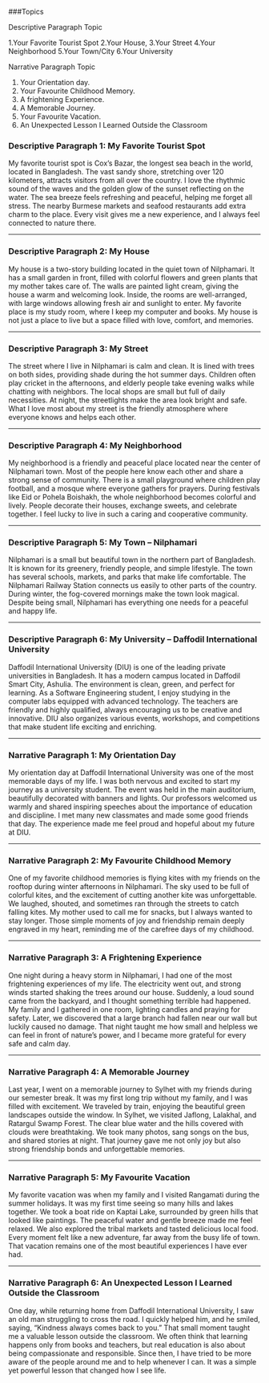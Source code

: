 ###Topics

Descriptive Paragraph Topic 

1.Your Favorite Tourist Spot
2.Your House,
3.Your Street
4.Your Neighborhood
5.Your Town/City
6.Your University



 Narrative Paragraph Topic 

1. Your Orientation day.
2. Your Favourite Childhood Memory.
3. A frightening Experience. 
4. A Memorable Journey.
5. Your Favourite Vacation.
6. An Unexpected Lesson I Learned Outside the Classroom

### **Descriptive Paragraph 1: My Favorite Tourist Spot**

My favorite tourist spot is Cox’s Bazar, the longest sea beach in the world, located in Bangladesh. The vast sandy shore, stretching over 120 kilometers, attracts visitors from all over the country. I love the rhythmic sound of the waves and the golden glow of the sunset reflecting on the water. The sea breeze feels refreshing and peaceful, helping me forget all stress. The nearby Burmese markets and seafood restaurants add extra charm to the place. Every visit gives me a new experience, and I always feel connected to nature there.

---

### **Descriptive Paragraph 2: My House**

My house is a two-story building located in the quiet town of Nilphamari. It has a small garden in front, filled with colorful flowers and green plants that my mother takes care of. The walls are painted light cream, giving the house a warm and welcoming look. Inside, the rooms are well-arranged, with large windows allowing fresh air and sunlight to enter. My favorite place is my study room, where I keep my computer and books. My house is not just a place to live but a space filled with love, comfort, and memories.

---

### **Descriptive Paragraph 3: My Street**

The street where I live in Nilphamari is calm and clean. It is lined with trees on both sides, providing shade during the hot summer days. Children often play cricket in the afternoons, and elderly people take evening walks while chatting with neighbors. The local shops are small but full of daily necessities. At night, the streetlights make the area look bright and safe. What I love most about my street is the friendly atmosphere where everyone knows and helps each other.

---

### **Descriptive Paragraph 4: My Neighborhood**

My neighborhood is a friendly and peaceful place located near the center of Nilphamari town. Most of the people here know each other and share a strong sense of community. There is a small playground where children play football, and a mosque where everyone gathers for prayers. During festivals like Eid or Pohela Boishakh, the whole neighborhood becomes colorful and lively. People decorate their houses, exchange sweets, and celebrate together. I feel lucky to live in such a caring and cooperative community.

---

### **Descriptive Paragraph 5: My Town – Nilphamari**

Nilphamari is a small but beautiful town in the northern part of Bangladesh. It is known for its greenery, friendly people, and simple lifestyle. The town has several schools, markets, and parks that make life comfortable. The Nilphamari Railway Station connects us easily to other parts of the country. During winter, the fog-covered mornings make the town look magical. Despite being small, Nilphamari has everything one needs for a peaceful and happy life.

---

### **Descriptive Paragraph 6: My University – Daffodil International University**

Daffodil International University (DIU) is one of the leading private universities in Bangladesh. It has a modern campus located in Daffodil Smart City, Ashulia. The environment is clean, green, and perfect for learning. As a Software Engineering student, I enjoy studying in the computer labs equipped with advanced technology. The teachers are friendly and highly qualified, always encouraging us to be creative and innovative. DIU also organizes various events, workshops, and competitions that make student life exciting and enriching.

---

### **Narrative Paragraph 1: My Orientation Day**

My orientation day at Daffodil International University was one of the most memorable days of my life. I was both nervous and excited to start my journey as a university student. The event was held in the main auditorium, beautifully decorated with banners and lights. Our professors welcomed us warmly and shared inspiring speeches about the importance of education and discipline. I met many new classmates and made some good friends that day. The experience made me feel proud and hopeful about my future at DIU.

---

### **Narrative Paragraph 2: My Favourite Childhood Memory**

One of my favorite childhood memories is flying kites with my friends on the rooftop during winter afternoons in Nilphamari. The sky used to be full of colorful kites, and the excitement of cutting another kite was unforgettable. We laughed, shouted, and sometimes ran through the streets to catch falling kites. My mother used to call me for snacks, but I always wanted to stay longer. Those simple moments of joy and friendship remain deeply engraved in my heart, reminding me of the carefree days of my childhood.

---

### **Narrative Paragraph 3: A Frightening Experience**

One night during a heavy storm in Nilphamari, I had one of the most frightening experiences of my life. The electricity went out, and strong winds started shaking the trees around our house. Suddenly, a loud sound came from the backyard, and I thought something terrible had happened. My family and I gathered in one room, lighting candles and praying for safety. Later, we discovered that a large branch had fallen near our wall but luckily caused no damage. That night taught me how small and helpless we can feel in front of nature’s power, and I became more grateful for every safe and calm day.

---

### **Narrative Paragraph 4: A Memorable Journey**

Last year, I went on a memorable journey to Sylhet with my friends during our semester break. It was my first long trip without my family, and I was filled with excitement. We traveled by train, enjoying the beautiful green landscapes outside the window. In Sylhet, we visited Jaflong, Lalakhal, and Ratargul Swamp Forest. The clear blue water and the hills covered with clouds were breathtaking. We took many photos, sang songs on the bus, and shared stories at night. That journey gave me not only joy but also strong friendship bonds and unforgettable memories.

---

### **Narrative Paragraph 5: My Favourite Vacation**

My favorite vacation was when my family and I visited Rangamati during the summer holidays. It was my first time seeing so many hills and lakes together. We took a boat ride on Kaptai Lake, surrounded by green hills that looked like paintings. The peaceful water and gentle breeze made me feel relaxed. We also explored the tribal markets and tasted delicious local food. Every moment felt like a new adventure, far away from the busy life of town. That vacation remains one of the most beautiful experiences I have ever had.

---

### **Narrative Paragraph 6: An Unexpected Lesson I Learned Outside the Classroom**

One day, while returning home from Daffodil International University, I saw an old man struggling to cross the road. I quickly helped him, and he smiled, saying, “Kindness always comes back to you.” That small moment taught me a valuable lesson outside the classroom. We often think that learning happens only from books and teachers, but real education is also about being compassionate and responsible. Since then, I have tried to be more aware of the people around me and to help whenever I can. It was a simple yet powerful lesson that changed how I see life.

